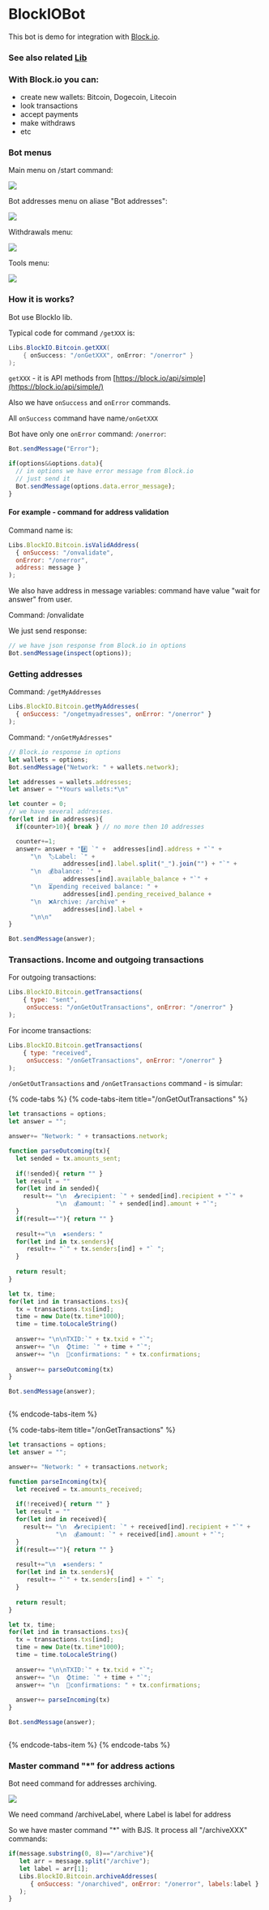 # BlockIOBot

This bot is demo for integration with [Block.io](https://block.io). 

### See also related [Lib](https://help.bots.business/libs/blockio)

### With Block.io you can:

* create new wallets: Bitcoin, Dogecoin, Litecoin
* look transactions
* accept payments
* make withdraws
* etc

### Bot menus

Main menu on /start command:

![](../.gitbook/assets/image%20%2835%29.png)

Bot addresses menu on aliase "Bot addresses":

![](../.gitbook/assets/image%20%2812%29.png)

  
Withdrawals menu:

![](../.gitbook/assets/image%20%2832%29.png)

Tools menu:

![](../.gitbook/assets/image%20%2818%29.png)

### How it is works?

Bot use BlockIo lib. 

Typical code for command `/getXXX` is:

```java
Libs.BlockIO.Bitcoin.getXXX(
    { onSuccess: "/onGetXXX", onError: "/onerror" }
);
```

`getXXX` - it is API methods from [https://block.io/api/simple](https://block.io/api/simple/)

Also we have `onSuccess` and `onError` commands.

All `onSuccess` command have name`/onGetXXX`

Bot have only one `onError` command: `/onerror`:

```javascript
Bot.sendMessage("Error");

if(options&&options.data){
  // in options we have error message from Block.io
  // just send it
  Bot.sendMessage(options.data.error_message);
}
```



#### For example - command for address validation

Command name is:

```javascript
Libs.BlockIO.Bitcoin.isValidAddress(
  { onSuccess: "/onvalidate",
  onError: "/onerror",
  address: message }
);
```

We also have address in message variables: command have value "wait for answer" from user.

Command: /onvalidate

We just send response:

```javascript
// we have json response from Block.io in options 
Bot.sendMessage(inspect(options));
```



### Getting addresses

Command: `/getMyAddresses`

```javascript
Libs.BlockIO.Bitcoin.getMyAddresses(
  { onSuccess: "/ongetmyadresses", onError: "/onerror" }
);
```

Command: `"/onGetMyAdresses"`

```javascript
// Block.io response in options 
let wallets = options;
Bot.sendMessage("Network: " + wallets.network);

let addresses = wallets.addresses;
let answer = "*Yours wallets:*\n"

let counter = 0;
// we have several addresses.
for(let ind in addresses){
  if(counter>10){ break } // no more then 10 addresses

  counter+=1;
  answer= answer + "#️⃣ `" +  addresses[ind].address + "`" +
      "\n  🏷️Label: `" + 
               addresses[ind].label.split("_").join("") + "`" +
      "\n  💰balance: `" + 
               addresses[ind].available_balance + "`" +
      "\n  ⏳pending received balance: " + 
               addresses[ind].pending_received_balance +
      "\n  ❌Archive: /archive" + 
               addresses[ind].label +
      "\n\n"
}

Bot.sendMessage(answer);
```

### Transactions. Income and outgoing transactions

For outgoing transactions:

```javascript
Libs.BlockIO.Bitcoin.getTransactions(
    { type: "sent",
     onSuccess: "/onGetOutTransactions", onError: "/onerror" }
);
```

For income transactions:

```javascript
Libs.BlockIO.Bitcoin.getTransactions(
    { type: "received",
     onSuccess: "/onGetTransactions", onError: "/onerror" }
);
```

`/onGetOutTransactions` and `/onGetTransactions` command - is simular:

{% code-tabs %}
{% code-tabs-item title="/onGetOutTransactions" %}
```javascript
let transactions = options;
let answer = "";

answer+= "Network: " + transactions.network;

function parseOutcoming(tx){
  let sended = tx.amounts_sent;
 
  if(!sended){ return "" }
  let result = ""
  for(let ind in sended){
    result+= "\n  📥recipient: `" + sended[ind].recipient + "`" +
             "\n  💰amount: `" + sended[ind].amount + "`";
  }
  if(result==""){ return "" }
  
  result+="\n  ▪senders: "
  for(let ind in tx.senders){
     result+= "`" + tx.senders[ind] + "` ";
  }
  
  return result;
}

let tx, time;
for(let ind in transactions.txs){
  tx = transactions.txs[ind];
  time = new Date(tx.time*1000);
  time = time.toLocaleString()
  
  answer+= "\n\nTXID:`" + tx.txid + "`";
  answer+= "\n  ⌚time: `" + time + "`";
  answer+= "\n  🔢confirmations: " + tx.confirmations;
  
  answer+= parseOutcoming(tx)
}

Bot.sendMessage(answer);



```
{% endcode-tabs-item %}

{% code-tabs-item title="/onGetTransactions" %}
```javascript
let transactions = options;
let answer = "";

answer+= "Network: " + transactions.network;

function parseIncoming(tx){
  let received = tx.amounts_received;
 
  if(!received){ return "" }
  let result = ""
  for(let ind in received){
    result+= "\n  📥recipient: `" + received[ind].recipient + "`" +
             "\n  💰amount: `" + received[ind].amount + "`";
  }
  if(result==""){ return "" }
  
  result+="\n  ▪senders: "
  for(let ind in tx.senders){
     result+= "`" + tx.senders[ind] + "` ";
  }
  
  return result;
}

let tx, time;
for(let ind in transactions.txs){
  tx = transactions.txs[ind];
  time = new Date(tx.time*1000);
  time = time.toLocaleString()
  
  answer+= "\n\nTXID:`" + tx.txid + "`";
  answer+= "\n  ⌚time: `" + time + "`";
  answer+= "\n  🔢confirmations: " + tx.confirmations;
  
  answer+= parseIncoming(tx)
}

Bot.sendMessage(answer);



```
{% endcode-tabs-item %}
{% endcode-tabs %}



### Master command "\*" for address actions

Bot need command for addresses archiving.

![](../.gitbook/assets/image%20%2819%29.png)

We need command /archiveLabel, where Label is label for address

So we have master command "\*" with BJS. It process all "/archiveXXX" commands:

```javascript
if(message.substring(0, 8)=="/archive"){
   let arr = message.split("/archive");
   let label = arr[1];
   Libs.BlockIO.Bitcoin.archiveAddresses(
      { onSuccess: "/onarchived", onError: "/onerror", labels:label }
   );
}
```





